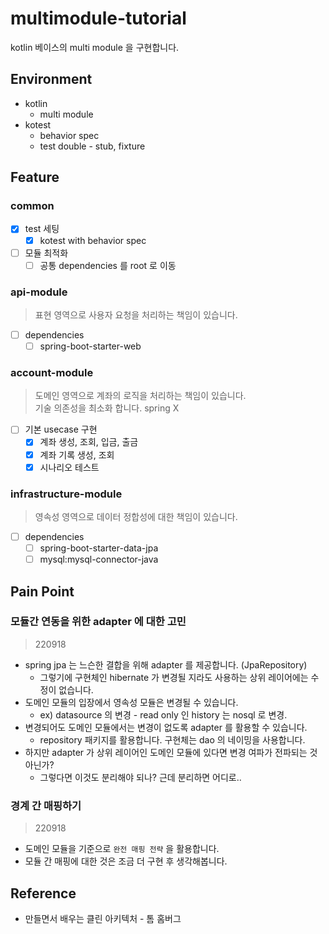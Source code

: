 # multimodule-tutorial

kotlin 베이스의 multi module 을 구현합니다.

## Environment

- kotlin
    - multi module
- kotest
    - behavior spec
    - test double - stub, fixture

## Feature

### common

- [x] test 세팅
    - [x] kotest with behavior spec
- [ ] 모듈 최적화
    - [ ] 공통 dependencies 를 root 로 이동

### api-module

> 표현 영역으로 사용자 요청을 처리하는 책임이 있습니다.

- [ ] dependencies
    - [ ] spring-boot-starter-web

### account-module

> 도메인 영역으로 계좌의 로직을 처리하는 책임이 있습니다.  
> 기술 의존성을 최소화 합니다. spring X

- [ ] 기본 usecase 구현
    - [x] 계좌 생성, 조회, 입금, 출금
    - [x] 계좌 기록 생성, 조회
    - [x] 시나리오 테스트

### infrastructure-module

> 영속성 영역으로 데이터 정합성에 대한 책임이 있습니다.

- [ ] dependencies
    - [ ] spring-boot-starter-data-jpa
    - [ ] mysql:mysql-connector-java

## Pain Point

### 모듈간 연동을 위한 adapter 에 대한 고민

> 220918

- spring jpa 는 느슨한 결합을 위해 adapter 를 제공합니다. (JpaRepository)
    - 그렇기에 구현체인 hibernate 가 변경될 지라도 사용하는 상위 레이어에는 수정이 없습니다.
- 도메인 모듈의 입장에서 영속성 모듈은 변경될 수 있습니다.
    - ex) datasource 의 변경 - read only 인 history 는 nosql 로 변경.
- 변경되어도 도메인 모듈에서는 변경이 없도록 adapter 를 활용할 수 있습니다.
    - repository 패키지를 활용합니다. 구현체는 dao 의 네이밍을 사용합니다.
- 하지만 adapter 가 상위 레이어인 도메인 모듈에 있다면 변경 여파가 전파되는 것 아닌가?
    - 그렇다면 이것도 분리해야 되나? 근데 분리하면 어디로..

### 경계 간 매핑하기

> 220918

- 도메인 모듈을 기준으로 `완전 매핑 전략` 을 활용합니다.
- 모듈 간 매핑에 대한 것은 조금 더 구현 후 생각해봅니다.

## Reference

- 만들면서 배우는 클린 아키텍처 - 톰 홈버그 
